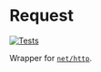 # Request

[![Tests](https://github.com/jpedro/request/actions/workflows/test.yaml/badge.svg)](https://github.com/jpedro/request/actions/workflows/test.yaml)

Wrapper for [`net/http`](https://pkg.go.dev/net/http).
